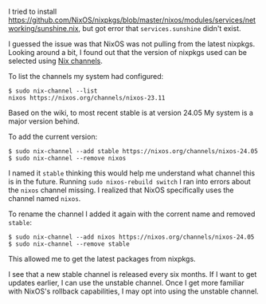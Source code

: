 I tried to install https://github.com/NixOS/nixpkgs/blob/master/nixos/modules/services/networking/sunshine.nix,
but got error that `services.sunshine` didn't exist.

I guessed the issue was that NixOS was not pulling from the latest nixpkgs.
Looking around a bit, I found out that the version of nixpkgs used can be selected using [Nix channels](https://nixos.wiki/wiki/Nix_channels).

To list the channels my system had configured:

```
$ sudo nix-channel --list
nixos https://nixos.org/channels/nixos-23.11
```

Based on the wiki, to most recent stable is at version 24.05
My system is a major version behind.

To add the current version:

```
$ sudo nix-channel --add stable https://nixos.org/channels/nixos-24.05
$ sudo nix-channel --remove nixos
```

I named it `stable` thinking this would help me understand what channel this is in the future.
Running `sudo nixos-rebuild switch` I ran into errors about the `nixos` channel missing.
I realized that NixOS specifically uses the channel named `nixos`.

To rename the channel I added it again with the corrent name and removed `stable`:

```
$ sudo nix-channel --add nixos https://nixos.org/channels/nixos-24.05
$ sudo nix-channel --remove stable
```

This allowed me to get the latest packages from nixpkgs.

I see that a new stable channel is released every six months.
If I want to get updates earlier, I can use the unstable channel.
Once I get more familiar with NixOS's rollback capabilities,
I may opt into using the unstable channel.

